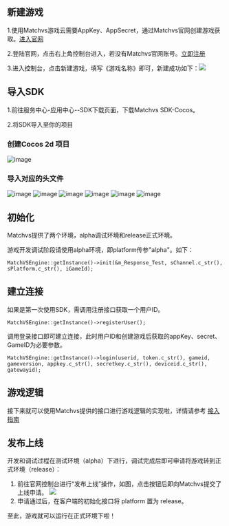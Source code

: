 ## 新建游戏

1.使用Matchvs游戏云需要AppKey、AppSecret，通过Matchvs官网创建游戏获取。[进入官网](http://www.matchvs.com/manage/gameContentList/)

2.登陆官网，点击右上角控制台进入，若没有Matchvs官网账号。[立即注册](http://www.matchvs.com/vsRegister)

3.进入控制台，点击新建游戏，填写《游戏名称》即可，新建成功如下：![](http://imgs.matchvs.com/static/2_2.png)


## 导入SDK

1.前往服务中心-应用中心--SDK下载页面，下载Matchvs SDK-Cocos。

2.将SDK导入至你的项目  

### 创建Cocos 2d 项目

![image](http://imgs.matchvs.com/static/chuangjian.png)

### 导入对应的头文件
![image](http://imgs.matchvs.com/static/chuangjian1.png)
![image](http://imgs.matchvs.com/static/chuangjian2.png)
![image](http://imgs.matchvs.com/static/chuangjian3.png)
![image](http://imgs.matchvs.com/static/chuangjian4.png)
![image](http://imgs.matchvs.com/static/chuangjian5.png)
![image](http://imgs.matchvs.com/static/chuangjian6.png)


## 初始化

Matchvs提供了两个环境，alpha调试环境和release正式环境。  

游戏开发调试阶段请使用alpha环境，即platform传参"alpha"。如下：

```
MatchVSEngine::getInstance()->init(&m_Response_Test, sChannel.c_str(), sPlatform.c_str(), iGameId);
```

## 建立连接

如果是第一次使用SDK，需调用注册接口获取一个用户ID。

```
MatchVSEngine::getInstance()->registerUser();
```

调用登录接口即可建立连接，此时用户ID和创建游戏后获取的appKey、secret、GameID为必要参数。

```
MatchVSEngine::getInstance()->login(userid, token.c_str(), gameid, gameversion, appkey.c_str(), secretkey.c_str(), deviceid.c_str(), gatewayid);
```

## 游戏逻辑

接下来就可以使用Matchvs提供的接口进行游戏逻辑的实现啦，详情请参考 [接入指南](http://www.matchvs.com/service?page=guideCocos)


## 发布上线

开发和调试过程在测试环境（alpha）下进行，调试完成后即可申请将游戏转到正式环境（release）：

1. 前往官网控制台进行“发布上线”操作，如图，点击按钮后即向Matchvs提交了上线申请。 ![](http://imgs.matchvs.com/static/2_4.png)
2. 申请通过后，在客户端的初始化接口将 platform 置为 release。  

至此，游戏就可以运行在正式环境下啦！
